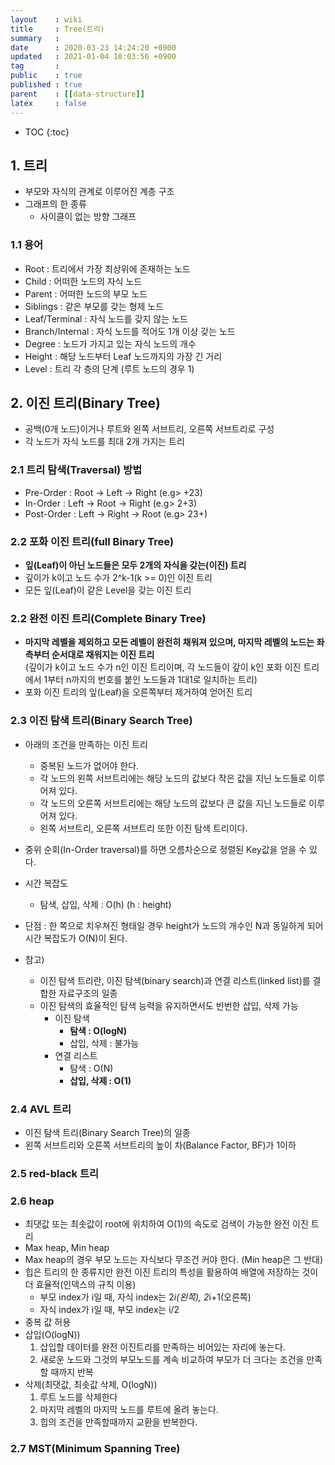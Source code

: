 ```yaml
---
layout    : wiki
title     : Tree(트리)
summary   : 
date      : 2020-03-23 14:24:20 +0900
updated   : 2021-01-04 10:03:56 +0900
tag       : 
public    : true
published : true
parent    : [[data-structure]]
latex     : false
---
```

* TOC
{:toc}

## 1. 트리
- 부모와 자식의 관계로 이루어진 계층 구조
- 그래프의 한 종류
	- 사이클이 없는 방향 그래프
 
### 1.1 용어
- Root : 트리에서 가장 최상위에 존재하는 노드
- Child : 어떠한 노드의 자식 노드
- Parent : 어떠한 노드의 부모 노드
- Siblings : 같은 부모를 갖는 형제 노드
- Leaf/Terminal : 자식 노드를 갖지 않는 노드
- Branch/Internal : 자식 노드를 적어도 1개 이상 갖는 노드
- Degree : 노드가 가지고 있는 자식 노드의 개수
- Height : 해당 노드부터 Leaf 노드까지의 가장 긴 거리
- Level : 트리 각 층의 단계 (루트 노드의 경우 1)


## 2. 이진 트리(Binary Tree)
- 공백(0개 노드)이거나 루트와 왼쪽 서브트리, 오른쪽 서브트리로 구성
- 각 노드가 자식 노드를 최대 2개 가지는 트리
 
### 2.1 트리 탐색(Traversal) 방법
- Pre-Order : Root -> Left -> Right (e.g> +23) 
- In-Order : Left -> Root -> Right (e.g> 2+3)
- Post-Order : Left -> Right -> Root (e.g> 23+)


### 2.2 포화 이진 트리(full Binary Tree)
- **잎(Leaf)이 아닌 노드들은 모두 2개의 자식을 갖는(이진) 트리**
- 깊이가 k이고 노드 수가 2^k-1(k >= 0)인 이진 트리
- 모든 잎(Leaf)이 같은 Level을 갖는 이진 트리

### 2.2 완전 이진 트리(Complete Binary Tree)
- **마지막 레벨을 제외하고 모든 레벨이 완전히 채워져 있으며, 마지막 레벨의 노드는 좌측부터 순서대로 채워지는 이진 트리**  
  (깊이가 k이고 노드 수가 n인 이진 트리이며, 각 노드들이 갚이 k인 포화 이진 트리에서 1부터 n까지의 번호를 붙인 노드들과 1대1로 일치하는 트리)
- 포화 이진 트리의 잎(Leaf)을 오른쪽부터 제거하여 얻어진 트리


### 2.3 이진 탐색 트리(Binary Search Tree)
- 아래의 조건을 만족하는 이진 트리
	- 중복된 노드가 없어야 한다.
	- 각 노드의 왼쪽 서브트리에는 해당 노드의 값보다 작은 값을 지닌 노드들로 이루어져 있다.
	- 각 노드의 오른쪽 서브트리에는 해당 노드의 값보다 큰 값을 지닌 노드들로 이루어져 있다.
	- 왼쪽 서브트리, 오른쪽 서브트리 또한 이진 탐색 트리이다.
- 중위 순회(In-Order traversal)를 하면 오름차순으로 정렬된 Key값을 얻을 수 있다.
- 시간 복잡도
	- 탐색, 삽입, 삭제 : O(h) (h : height)
- 단점 : 한 쪽으로 치우쳐진 형태일 경우 height가 노드의 개수인 N과 동일하게 되어 시간 복잡도가 O(N)이 된다.

- 참고)
	- 이진 탐색 트리란, 이진 탐색(binary search)과 연결 리스트(linked list)를 결합한 자료구조의 일종
	- 이진 탐색의 효율적인 탐색 능력을 유지하면서도 빈번한 삽입, 삭제 가능
		- 이진 탐색
			- **탐색 : O(logN)**
			- 삽입, 삭제 : 불가능
		- 연결 리스트
			- 탐색 : O(N)
			- **삽입, 삭제 : O(1)**

### 2.4 AVL 트리
- 이진 탐색 트리(Binary Search Tree)의 일종
- 왼쪽 서브트리와 오른쪽 서브트리의 높이 차(Balance Factor, BF)가 1이하

### 2.5 red-black 트리


### 2.6 heap
- 최댓값 또는 최솟값이 root에 위치하여 O(1)의 속도로 검색이 가능한 완전 이진 트리
- Max heap, Min heap
- Max heap의 경우 부모 노드는 자식보다 무조건 커야 한다. (Min heap은 그 반대)
- 힙은 트리의 한 종류지만 완전 이진 트리의 특성을 활용하여 배열에 저장하는 것이 더 효율적(인덱스의 규칙 이용)
	- 부모 index가 i일 때, 자식 index는 2*i(왼쪽), 2*i+1(오른쪽)
	- 자식 index가 i일 때, 부모 index는 i/2
- 중복 값 허용
- 삽입(O(logN))
	1. 삽입할 데이터를 완전 이진트리를 만족하는 비어있는 자리에 놓는다.
	2. 새로운 노드와 그것의 부모노드를 계속 비교하여 부모가 더 크다는 조건을 만족할 때까지 반복
- 삭제(최댓값, 최솟값 삭제, O(logN))
	1. 루트 노드를 삭제한다
	2. 마지막 레벨의 마지막 노드를 루트에 올려 놓는다.
	3. 힙의 조건을 만족할때까지 교환을 반복한다.

### 2.7 MST(Minimum Spanning Tree)

